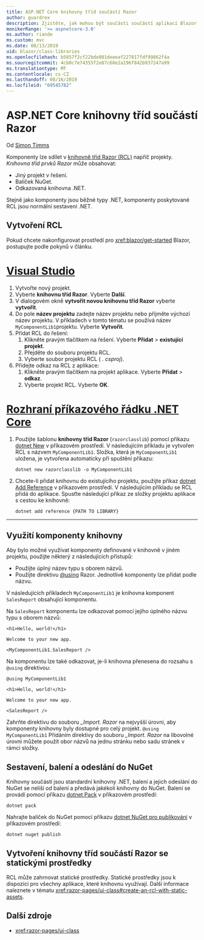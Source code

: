 ```yaml
---
title: ASP.NET Core knihovny tříd součástí Razor
author: guardrex
description: Zjistěte, jak mohou být součásti součástí aplikací Blazor z externí knihovny součástí.
monikerRange: '>= aspnetcore-3.0'
ms.author: riande
ms.custom: mvc
ms.date: 08/13/2019
uid: blazor/class-libraries
ms.openlocfilehash: b5857f2cf22bde801deeeaf227817fdf99862f4a
ms.sourcegitcommit: 4cb0c7e74355f2e87c60e2a196f842b937247a99
ms.translationtype: MT
ms.contentlocale: cs-CZ
ms.lasthandoff: 08/16/2019
ms.locfileid: "69545782"
---
```

# <a name="aspnet-core-razor-components-class-libraries"></a>ASP.NET Core knihovny tříd součástí Razor

Od [Simon Timms](https://github.com/stimms)

Komponenty lze sdílet v [knihovně tříd Razor (RCL)](xref:razor-pages/ui-class) napříč projekty. *Knihovna tříd prvků Razor* může obsahovat:

* Jiný projekt v řešení.
* Balíček NuGet.
* Odkazovaná knihovna .NET.

Stejně jako komponenty jsou běžné typy .NET, komponenty poskytované RCL jsou normální sestavení .NET.

## <a name="create-an-rcl"></a>Vytvoření RCL

Pokud chcete nakonfigurovat prostředí pro <xref:blazor/get-started> Blazor, postupujte podle pokynů v článku.

# <a name="visual-studiotabvisual-studio"></a>[Visual Studio](#tab/visual-studio)

1. Vytvořte nový projekt.
1. Vyberte **knihovnu tříd Razor**. Vyberte **Další**.
1. V dialogovém okně **vytvořit novou knihovnu tříd Razor** vyberte **vytvořit**.
1. Do pole **název projektu** zadejte název projektu nebo přijměte výchozí název projektu. V příkladech v tomto tématu se používá název `MyComponentLib1`projektu. Vyberte **Vytvořit**.
1. Přidat RCL do řešení:
   1. Klikněte pravým tlačítkem na řešení. Vyberte **Přidat** > **existující projekt**.
   1. Přejděte do souboru projektu RCL.
   1. Vyberte soubor projektu RCL ( *. csproj*).
1. Přidejte odkaz na RCL z aplikace:
   1. Klikněte pravým tlačítkem na projekt aplikace. Vyberte **Přidat** > **odkaz**.
   1. Vyberte projekt RCL. Vyberte **OK**.

# <a name="net-core-clitabnetcore-cli"></a>[Rozhraní příkazového řádku .NET Core](#tab/netcore-cli)

1. Použijte šablonu **knihovny tříd Razor** (`razorclasslib`) pomocí příkazu [dotnet New](/dotnet/core/tools/dotnet-new) v příkazovém prostředí. V následujícím příkladu je vytvořen RCL s názvem `MyComponentLib1`. Složka, která je `MyComponentLib1` uložena, je vytvořena automaticky při spuštění příkazu:

   ```console
   dotnet new razorclasslib -o MyComponentLib1
   ```

1. Chcete-li přidat knihovnu do existujícího projektu, použijte příkaz [dotnet Add Reference](/dotnet/core/tools/dotnet-add-reference) v příkazovém prostředí. V následujícím příkladu se RCL přidá do aplikace. Spusťte následující příkaz ze složky projektu aplikace s cestou ke knihovně:

   ```console
   dotnet add reference {PATH TO LIBRARY}
   ```

---

## <a name="consume-a-library-component"></a>Využití komponenty knihovny

Aby bylo možné využívat komponenty definované v knihovně v jiném projektu, použijte některý z následujících přístupů:

* Použijte úplný název typu s oborem názvů.
* Použijte direktivu [ \@using](xref:mvc/views/razor#using) Razor. Jednotlivé komponenty lze přidat podle názvu.

V následujících příkladech `MyComponentLib1` je knihovna komponent `SalesReport` obsahující komponentu.

Na `SalesReport` komponentu lze odkazovat pomocí jejího úplného názvu typu s oborem názvů:

```cshtml
<h1>Hello, world!</h1>

Welcome to your new app.

<MyComponentLib1.SalesReport />
```

Na komponentu lze také odkazovat, je-li knihovna přenesena do rozsahu s `@using` direktivou:

```cshtml
@using MyComponentLib1

<h1>Hello, world!</h1>

Welcome to your new app.

<SalesReport />
```

Zahrňte direktivu do souboru *_Import. Razor* na nejvyšší úrovni, aby komponenty knihovny byly dostupné pro celý projekt. `@using MyComponentLib1` Přidáním direktivy do souboru *_Import. Razor* na libovolné úrovni můžete použít obor názvů na jednu stránku nebo sadu stránek v rámci složky.

## <a name="build-pack-and-ship-to-nuget"></a>Sestavení, balení a odeslání do NuGet

Knihovny součástí jsou standardní knihovny .NET, balení a jejich odeslání do NuGet se neliší od balení a předává jakékoli knihovny do NuGet. Balení se provádí pomocí příkazu [dotnet Pack](/dotnet/core/tools/dotnet-pack) v příkazovém prostředí:

```console
dotnet pack
```

Nahrajte balíček do NuGet pomocí příkazu [dotnet NuGet pro publikování](/dotnet/core/tools/dotnet-nuget-push) v příkazovém prostředí:

```console
dotnet nuget publish
```

## <a name="create-a-razor-components-class-library-with-static-assets"></a>Vytvoření knihovny tříd součástí Razor se statickými prostředky

RCL může zahrnovat statické prostředky. Statické prostředky jsou k dispozici pro všechny aplikace, které knihovnu využívají. Další informace naleznete v tématu <xref:razor-pages/ui-class#create-an-rcl-with-static-assets>.

## <a name="additional-resources"></a>Další zdroje

* <xref:razor-pages/ui-class>
